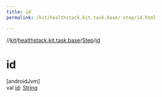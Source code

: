 ```yaml
---
title: id
permalink: /kit/healthstack.kit.task.base/-step/id.html

---
```

//[kit](/kit.html)/[healthstack.kit.task.base](../index.html)/[Step](index.html)/[id](id.html)



# id



[androidJvm]\
val [id](id.html): [String](https://kotlinlang.org/api/latest/jvm/stdlib/kotlin/-string/index.html)




